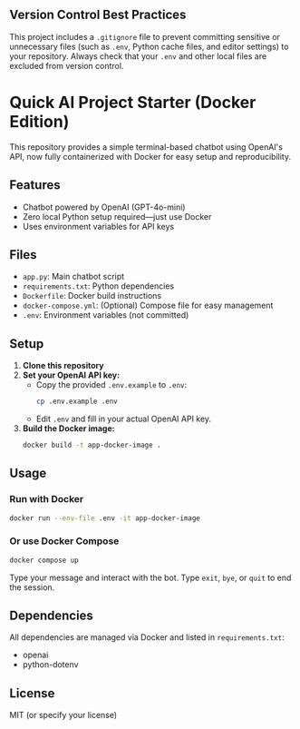 ## Version Control Best Practices

This project includes a `.gitignore` file to prevent committing sensitive or unnecessary files (such as `.env`, Python cache files, and editor settings) to your repository. Always check that your `.env` and other local files are excluded from version control.

# Quick AI Project Starter (Docker Edition)

This repository provides a simple terminal-based chatbot using OpenAI's API, now fully containerized with Docker for easy setup and reproducibility.

## Features
- Chatbot powered by OpenAI (GPT-4o-mini)
- Zero local Python setup required—just use Docker
- Uses environment variables for API keys

## Files
- `app.py`: Main chatbot script
- `requirements.txt`: Python dependencies
- `Dockerfile`: Docker build instructions
- `docker-compose.yml`: (Optional) Compose file for easy management
- `.env`: Environment variables (not committed)

## Setup
1. **Clone this repository**
2. **Set your OpenAI API key:**
    - Copy the provided `.env.example` to `.env`:
       ```bash
       cp .env.example .env
       ```
    - Edit `.env` and fill in your actual OpenAI API key.
3. **Build the Docker image:**
   ```bash
   docker build -t app-docker-image .
   ```

## Usage

### Run with Docker
```bash
docker run --env-file .env -it app-docker-image
```

### Or use Docker Compose
```bash
docker compose up
```

Type your message and interact with the bot. Type `exit`, `bye`, or `quit` to end the session.

## Dependencies
All dependencies are managed via Docker and listed in `requirements.txt`:
- openai
- python-dotenv

## License
MIT (or specify your license)
